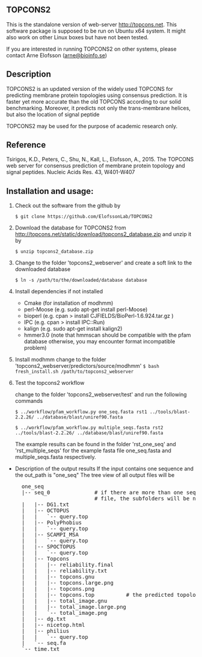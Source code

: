 ## TOPCONS2

This is the standalone version of web-server http://topcons.net.
This software package is supposed to be run on Ubuntu x64 system.
It might also work on other Linux boxes but have not been tested.

If you are interested in running TOPCONS2 on other systems, please contact
Arne Elofsson (arne@bioinfo.se)

## Description

TOPCONS2 is an updated version of the widely used TOPCONS for predicting
membrane protein topologies using consensus prediction.  It is faster yet
more accurate than the old TOPCONS according to our solid benchmarking.
Moreover, it predicts not only the trans-membrane helices, but also the
location of signal peptide

TOPCONS2 may be used for the purpose of academic research only.

## Reference
Tsirigos, K.D., Peters, C., Shu, N., Kall, L., Elofsson, A., 2015. The TOPCONS
web server for consensus prediction of membrane protein topology and signal
peptides. Nucleic Acids Res. 43, W401-W407

## Installation and usage:

1. Check out the software from the github by

    `$ git clone https://github.com/ElofssonLab/TOPCONS2`

2. Download the database for TOPCONS2 from
    http://topcons.net/static/download/topcons2_database.zip
   and unzip it by 

    `$ unzip topcons2_database.zip`

3. Change to the folder 'topcons2_webserver' and create a soft link to the
   downloaded database

    `$ ln -s /path/to/the/downloaded/database database`

4. Install dependencies if not installed

    *    Cmake      (for installation of modhmm)
    *    perl-Moose (e.g. sudo apt-get install perl-Moose)
    *    bioperl    (e.g. cpan > install  CJFIELDS/BioPerl-1.6.924.tar.gz )
    *    IPC        (e.g. cpan > install IPC::Run)
    *    kalign     (e.g. sudo apt-get install kalign2)
    *    hmmer3.0   (note that hmmscan should be compatible with the pfam database
                     otherwise, you may encounter format incompatible problem)
5. Install modhmm
   change to the folder 'topcons2_webserver/predictors/source/modhmm'
   `$ bash fresh_install.sh /path/to/topcons2_webserver`

6. Test the topcons2 workflow

   change to the folder 'topcons2_webserver/test'
   and run the following commands 

    `$ ../workflow/pfam_workflow.py one_seq.fasta rst1 ../tools/blast-2.2.26/ ../database/blast/uniref90.fasta`

    `$ ../workflow/pfam_workflow.py multiple_seqs.fasta rst2 ../tools/blast-2.2.26/ ../database/blast/uniref90.fasta`

   The example results can be found in the folder 'rst_one_seq' and
   'rst_multiple_seqs' for the example fasta file one_seq.fasta and
   multiple_seqs.fasta respectively.

* Description of the output results
    If the input contains one sequence and the out_path is "one_seq"
    The tree view of all output files will be

    <pre>
    one_seq
    |-- seq_0              # if there are more than one sequence in the input
                           # file, the subfolders will be named as seq_1, seq_2 ...
    |   |-- DG1.txt
    |   |-- OCTOPUS
    |   |   `-- query.top
    |   |-- PolyPhobius
    |   |   `-- query.top
    |   |-- SCAMPI_MSA
    |   |   `-- query.top
    |   |-- SPOCTOPUS
    |   |   `-- query.top
    |   |-- Topcons
    |   |   |-- reliability.final
    |   |   |-- reliability.txt
    |   |   |-- topcons.gnu
    |   |   |-- topcons.large.png
    |   |   |-- topcons.png
    |   |   |-- topcons.top          # the predicted topology for TOPCONS
    |   |   |-- total_image.gnu
    |   |   |-- total_image.large.png
    |   |   `-- total_image.png
    |   |-- dg.txt
    |   |-- nicetop.html
    |   |-- philius
    |   |   `-- query.top
    |   `-- seq.fa
    `-- time.txt
    </pre>

